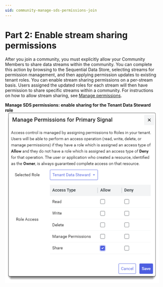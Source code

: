```yaml
---
uid: community-manage-sds-permissions-join
---
```


# Part 2: Enable stream sharing permissions

After you join a community, you must explicitly allow your Community Members to share data streams within the community. You can complete this action by browsing to the Sequential Data Store, selecting streams for permission management, and then applying permission updates to existing tenant roles. You can enable stream sharing permissions on a per-stream basis. Users assigned the updated roles for each stream will then have permission to share specific streams within a community. For instructions on how to allow stream sharing, see [Manage permissions](xref:manage-streams#manage-permissions).

**Manage SDS permissions: enable sharing for the Tenant Data Steward role**
![Manage SDS permissions](images/manage-sds-permissions-share.png)